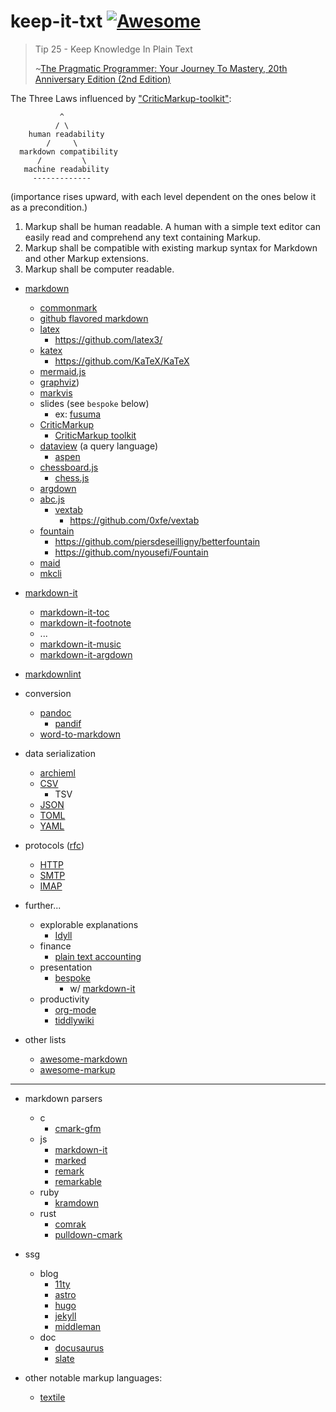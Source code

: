 # keep-it-txt [![Awesome](https://awesome.re/badge.svg)](https://awesome.re)

> Tip 25 - Keep Knowledge In Plain Text
> 
> ~<a target="_blank" href="https://www.amazon.com/gp/product/0135957052/ref=as_li_tl?ie=UTF8&camp=1789&creative=9325&creativeASIN=0135957052&linkCode=as2&tag=short2things-20&linkId=bdde2090bcfb3998e38a000d2e2cfc7a">The Pragmatic Programmer: Your Journey To Mastery, 20th Anniversary Edition (2nd Edition)</a>

The Three Laws influenced by ["CriticMarkup-toolkit"](https://github.com/CriticMarkup/CriticMarkup-toolkit#the-three-laws):

```
           ^
          / \
    human readability
        /     \	
  markdown compatibility
      /         \
   machine readability
     -------------
```

(importance rises upward, with each level dependent on the ones below it as a precondition.)

1. Markup shall be human readable. A human with a simple text editor can easily read and comprehend any text containing Markup.
2. Markup shall be compatible with existing markup syntax for Markdown and other Markup extensions.
3. Markup shall be computer readable.


- [markdown](https://github.com/mundimark/awesome-markdown)
  - [commonmark](https://spec.commonmark.org/)
  - [github flavored markdown](https://github.github.com/gfm/)
  - [latex](https://www.latex-project.org/)
  	- https://github.com/latex3/
  - [katex](https://katex.org/)
  	- https://github.com/KaTeX/KaTeX
  - [mermaid.js](https://github.com/mermaid-js/mermaid)
  - [graphviz](https://github.com/graphp/graphviz))
  - [markvis](https://github.com/geekplux/markvis)
  - slides (see `bespoke` below)
  	- ex: [fusuma](https://github.com/hiroppy/fusuma)
  - [CriticMarkup](https://github.com/CriticMarkup/CriticMarkup-toolkit/)
  	- [CriticMarkup toolkit](https://github.com/CriticMarkup/CriticMarkup-toolkit)
  - [dataview](https://github.com/blacksmithgu/obsidian-dataview) (a query language)
  	- [aspen](https://github.com/thepeergroup/aspen)
  - [chessboard.js](https://github.com/oakmac/chessboardjs/)
  	- [chess.js](https://github.com/jhlywa/chess.js)
  - [argdown](https://argdown.org/)
  - [abc.js](https://github.com/paulrosen/abcjs)
	- [vextab](https://vexflow.com/vextab/)
		- https://github.com/0xfe/vextab
  - [fountain](https://fountain.io/)
  	- https://github.com/piersdeseilligny/betterfountain
  	- https://github.com/nyousefi/Fountain
  - [maid](https://github.com/egoist/maid)
  - [mkcli](https://github.com/mkdoc/mkcli)
- [markdown-it](https://github.com/markdown-it/markdown-it)
	- [markdown-it-toc](https://github.com/jonschlinkert/markdown-toc)
	- [markdown-it-footnote](https://github.com/markdown-it/markdown-it-footnote)
	- ...
	- [markdown-it-music](https://github.com/music-markdown/markdown-it-music)
	- [markdown-it-argdown](https://github.com/christianvoigt/argdown/tree/master/packages/argdown-markdown-it-plugin)

- [markdownlint](https://github.com/DavidAnson/markdownlint)

- conversion
	- [pandoc](https://github.com/jgm/pandoc)
		- [pandif](https://github.com/davidar/pandiff)
	- [word-to-markdown](https://github.com/benbalter/word-to-markdown)

- data serialization
 	- [archieml](http://archieml.org/)
	- [CSV](https://www.loc.gov/preservation/digital/formats/fdd/fdd000323.shtml)
	  - TSV
	- [JSON](https://www.json.org/json-en.html)
	- [TOML](https://toml.io/en/)
	- [YAML](https://yaml.org/spec/)

- protocols ([rfc](https://www.rfc-editor.org/rfc/rfc-index.txt))
	- [HTTP](https://www.rfc-editor.org/rfc/rfc9110)
	- [SMTP](https://www.rfc-editor.org/rfc/rfc5321)
	- [IMAP](https://www.rfc-editor.org/rfc/rfc3501)

- further...
	- explorable explanations
		- [Idyll](https://github.com/idyll-lang/idyll)
	- finance
		- [plain text accounting](https://plaintextaccounting.org/)
	- presentation
		- [bespoke](https://github.com/bespokejs/bespoke)
			- w/ [markdown-it](https://github.com/fegemo/bespoke-markdownit)
	- productivity
		- [org-mode](https://orgmode.org/)
		- [tiddlywiki](https://tiddlywiki.com/)


- other lists
	- [awesome-markdown](https://github.com/mundimark/awesome-markdown)
	- [awesome-markup](https://github.com/croqaz/awesome-markup)

---

- markdown parsers
	- c
		- [cmark-gfm](https://github.com/github/cmark-gfm)
	- js
		- [markdown-it](https://github.com/markdown-it/markdown-it)
		- [marked](https://github.com/markedjs/marked)
		- [remark](https://github.com/remarkjs/remark)
		- [remarkable](https://github.com/jonschlinkert/remarkable)
	- ruby
		- [kramdown](https://github.com/gettalong/kramdown)
	- rust
		- [comrak](https://github.com/kivikakk/comrak)
		- [pulldown-cmark](https://github.com/raphlinus/pulldown-cmark)

- ssg
	- blog
		- [11ty](https://www.11ty.dev/)
		- [astro](https://astro.build/)
		- [hugo](https://gohugo.io/)
		- [jekyll](https://jekyllrb.com/)
		- [middleman](https://github.com/middleman/middleman)
	- doc
		- [docusaurus](https://docusaurus.io/)
		- [slate](https://github.com/slatedocs/slate)

- other notable markup languages:
	- [textile](https://textile-lang.com/)
